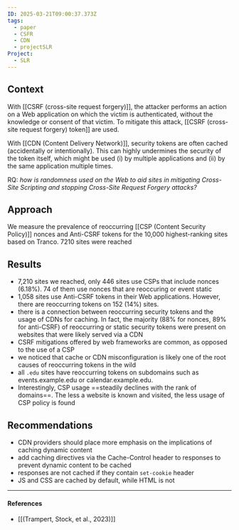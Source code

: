 ```yaml
---
ID: 2025-03-21T09:00:37.373Z
tags:
  - paper
  - CSFR
  - CDN
  - projectSLR
Project:
  - SLR
---
```

## Context

With [[CSRF (cross-site request forgery)]], the attacker performs an action on a Web application on which the victim is authenticated, without the knowledge or consent of that victim. To mitigate this attack, [[CSRF (cross-site request forgery) token]] are used.

With [[CDN (Content Delivery Network)]], security tokens are often cached (accidentally or intentionally). This can highly undermines the security of the token itself, which might be used (i) by multiple applications and (ii) by the same application multiple times.

RQ: *how is randomness used on the Web to aid sites in mitigating Cross-Site Scripting and stopping Cross-Site Request Forgery attacks?*
## Approach

We measure the prevalence of reoccurring [[CSP (Content Security Policy)]] nonces and Anti-CSRF tokens for the 10,000 highest-ranking sites based on Tranco. 7210 sites were reached

## Results

- 7,210 sites we reached, only 446 sites use CSPs that include nonces (6.18%). 74 of them use nonces that are reoccuring or event static
- 1,058 sites use Anti-CSRF tokens in their Web applications. However, there are reoccurring tokens on 152 (14%) sites.
- there is a connection between reoccurring security tokens and the usage of CDNs for caching. In fact, the majority (88% for nonces, 89% for anti-CSRF) of reoccurring or static security tokens were present on websites that were likely served via a CDN
- CSRF mitigations offered by web frameworks are common, as opposed to the use of a CSP
- we noticed that cache or CDN misconfiguration is likely one of the root causes of reoccurring tokens in the wild
- all `.edu` sites have reoccurring tokens on subdomains such as events.example.edu or calendar.example.edu.
- Interestingly, CSP usage ==steadily declines with the rank of domains==. The less a website is known and visited, the less usage of CSP policy is found

## Recommendations

- CDN providers should place more emphasis on the implications of caching dynamic content
 - add caching directives via the Cache-Control header to responses to prevent dynamic content to be cached
 - responses are not cached if they contain `set-cookie` header
 - JS and CSS are cached by default, while HTML is not
 
---
#### References
- [[(Trampert, Stock, et al., 2023)]]
